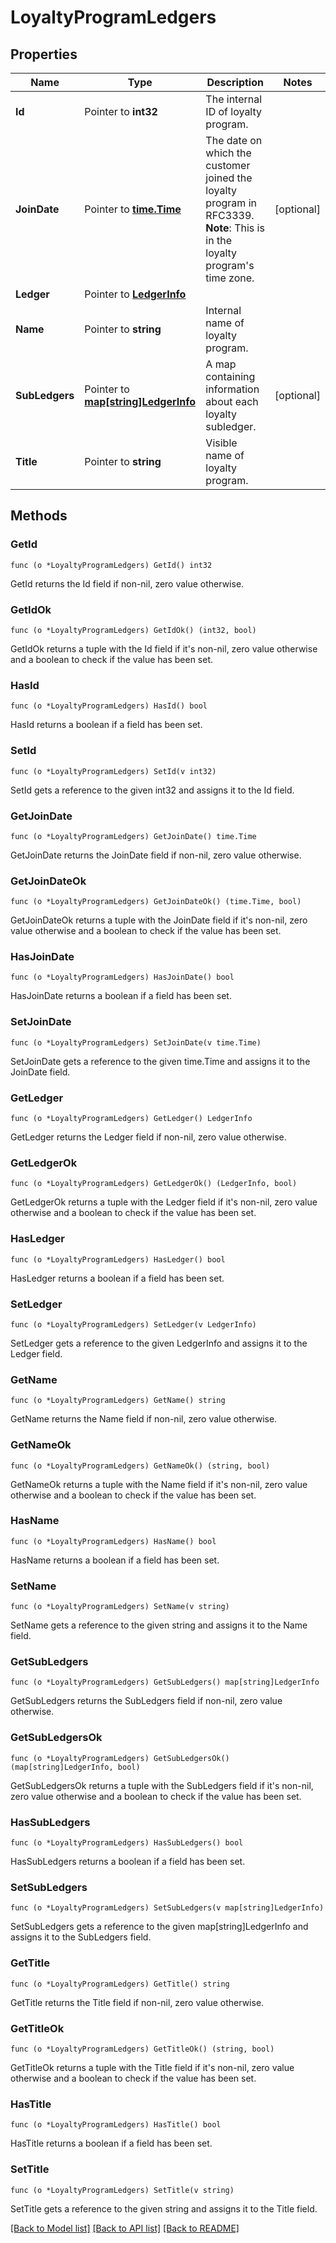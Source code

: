 # LoyaltyProgramLedgers

## Properties

Name | Type | Description | Notes
------------ | ------------- | ------------- | -------------
**Id** | Pointer to **int32** | The internal ID of loyalty program. | 
**JoinDate** | Pointer to [**time.Time**](time.Time.md) | The date on which the customer joined the loyalty program in RFC3339.  **Note**: This is in the loyalty program&#39;s time zone.  | [optional] 
**Ledger** | Pointer to [**LedgerInfo**](LedgerInfo.md) |  | 
**Name** | Pointer to **string** | Internal name of loyalty program. | 
**SubLedgers** | Pointer to [**map[string]LedgerInfo**](LedgerInfo.md) | A map containing information about each loyalty subledger. | [optional] 
**Title** | Pointer to **string** | Visible name of loyalty program. | 

## Methods

### GetId

`func (o *LoyaltyProgramLedgers) GetId() int32`

GetId returns the Id field if non-nil, zero value otherwise.

### GetIdOk

`func (o *LoyaltyProgramLedgers) GetIdOk() (int32, bool)`

GetIdOk returns a tuple with the Id field if it's non-nil, zero value otherwise
and a boolean to check if the value has been set.

### HasId

`func (o *LoyaltyProgramLedgers) HasId() bool`

HasId returns a boolean if a field has been set.

### SetId

`func (o *LoyaltyProgramLedgers) SetId(v int32)`

SetId gets a reference to the given int32 and assigns it to the Id field.

### GetJoinDate

`func (o *LoyaltyProgramLedgers) GetJoinDate() time.Time`

GetJoinDate returns the JoinDate field if non-nil, zero value otherwise.

### GetJoinDateOk

`func (o *LoyaltyProgramLedgers) GetJoinDateOk() (time.Time, bool)`

GetJoinDateOk returns a tuple with the JoinDate field if it's non-nil, zero value otherwise
and a boolean to check if the value has been set.

### HasJoinDate

`func (o *LoyaltyProgramLedgers) HasJoinDate() bool`

HasJoinDate returns a boolean if a field has been set.

### SetJoinDate

`func (o *LoyaltyProgramLedgers) SetJoinDate(v time.Time)`

SetJoinDate gets a reference to the given time.Time and assigns it to the JoinDate field.

### GetLedger

`func (o *LoyaltyProgramLedgers) GetLedger() LedgerInfo`

GetLedger returns the Ledger field if non-nil, zero value otherwise.

### GetLedgerOk

`func (o *LoyaltyProgramLedgers) GetLedgerOk() (LedgerInfo, bool)`

GetLedgerOk returns a tuple with the Ledger field if it's non-nil, zero value otherwise
and a boolean to check if the value has been set.

### HasLedger

`func (o *LoyaltyProgramLedgers) HasLedger() bool`

HasLedger returns a boolean if a field has been set.

### SetLedger

`func (o *LoyaltyProgramLedgers) SetLedger(v LedgerInfo)`

SetLedger gets a reference to the given LedgerInfo and assigns it to the Ledger field.

### GetName

`func (o *LoyaltyProgramLedgers) GetName() string`

GetName returns the Name field if non-nil, zero value otherwise.

### GetNameOk

`func (o *LoyaltyProgramLedgers) GetNameOk() (string, bool)`

GetNameOk returns a tuple with the Name field if it's non-nil, zero value otherwise
and a boolean to check if the value has been set.

### HasName

`func (o *LoyaltyProgramLedgers) HasName() bool`

HasName returns a boolean if a field has been set.

### SetName

`func (o *LoyaltyProgramLedgers) SetName(v string)`

SetName gets a reference to the given string and assigns it to the Name field.

### GetSubLedgers

`func (o *LoyaltyProgramLedgers) GetSubLedgers() map[string]LedgerInfo`

GetSubLedgers returns the SubLedgers field if non-nil, zero value otherwise.

### GetSubLedgersOk

`func (o *LoyaltyProgramLedgers) GetSubLedgersOk() (map[string]LedgerInfo, bool)`

GetSubLedgersOk returns a tuple with the SubLedgers field if it's non-nil, zero value otherwise
and a boolean to check if the value has been set.

### HasSubLedgers

`func (o *LoyaltyProgramLedgers) HasSubLedgers() bool`

HasSubLedgers returns a boolean if a field has been set.

### SetSubLedgers

`func (o *LoyaltyProgramLedgers) SetSubLedgers(v map[string]LedgerInfo)`

SetSubLedgers gets a reference to the given map[string]LedgerInfo and assigns it to the SubLedgers field.

### GetTitle

`func (o *LoyaltyProgramLedgers) GetTitle() string`

GetTitle returns the Title field if non-nil, zero value otherwise.

### GetTitleOk

`func (o *LoyaltyProgramLedgers) GetTitleOk() (string, bool)`

GetTitleOk returns a tuple with the Title field if it's non-nil, zero value otherwise
and a boolean to check if the value has been set.

### HasTitle

`func (o *LoyaltyProgramLedgers) HasTitle() bool`

HasTitle returns a boolean if a field has been set.

### SetTitle

`func (o *LoyaltyProgramLedgers) SetTitle(v string)`

SetTitle gets a reference to the given string and assigns it to the Title field.


[[Back to Model list]](../README.md#documentation-for-models) [[Back to API list]](../README.md#documentation-for-api-endpoints) [[Back to README]](../README.md)


